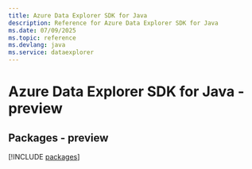 ```yaml
---
title: Azure Data Explorer SDK for Java
description: Reference for Azure Data Explorer SDK for Java
ms.date: 07/09/2025
ms.topic: reference
ms.devlang: java
ms.service: dataexplorer
---
```

# Azure Data Explorer SDK for Java - preview
## Packages - preview
[!INCLUDE [packages](data-explorer-index.md)]